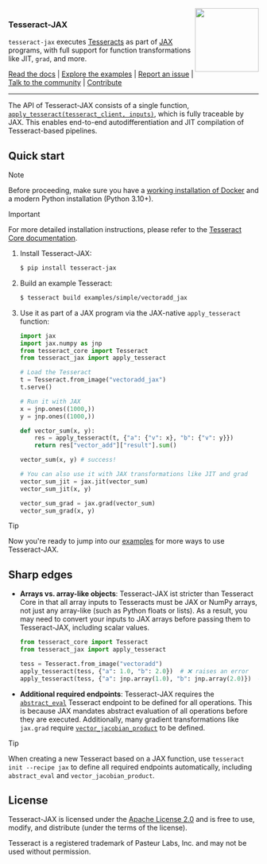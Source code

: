 <img src="docs/static/logo-transparent.png" width="128" align="right">

### Tesseract-JAX

`tesseract-jax` executes [Tesseracts](https://github.com/pasteurlabs/tesseract-core) as part of [JAX](https://github.com/jax-ml/jax) programs, with full support for function transformations like JIT, `grad`, and more.

[Read the docs](https://docs.pasteurlabs.ai/projects/tesseract-jax/latest/) |
[Explore the examples](https://github.com/pasteurlabs/tesseract-jax/tree/main/examples) |
[Report an issue](https://github.com/pasteurlabs/tesseract-jax/issues) |
[Talk to the community](https://si-tesseract.discourse.group/) |
[Contribute](CONTRIBUTING.md)

---

The API of Tesseract-JAX consists of a single function, [`apply_tesseract(tesseract_client, inputs)`](https://docs.pasteurlabs.ai/projects/tesseract-jax/latest/content/api.html#tesseract_jax.apply_tesseract), which is fully traceable by JAX. This enables end-to-end autodifferentiation and JIT compilation of Tesseract-based pipelines.

## Quick start

> [!NOTE]
> Before proceeding, make sure you have a [working installation of Docker](https://docs.docker.com/engine/install/) and a modern Python installation (Python 3.10+).

> [!IMPORTANT]
> For more detailed installation instructions, please refer to the [Tesseract Core documentation](https://docs.pasteurlabs.ai/projects/tesseract-core/latest/content/introduction/installation.html).

1. Install Tesseract-JAX:

   ```bash
   $ pip install tesseract-jax
   ```

2. Build an example Tesseract:

   ```bash
   $ tesseract build examples/simple/vectoradd_jax
   ```

3. Use it as part of a JAX program via the JAX-native `apply_tesseract` function:

   ```python
   import jax
   import jax.numpy as jnp
   from tesseract_core import Tesseract
   from tesseract_jax import apply_tesseract

   # Load the Tesseract
   t = Tesseract.from_image("vectoradd_jax")
   t.serve()

   # Run it with JAX
   x = jnp.ones((1000,))
   y = jnp.ones((1000,))

   def vector_sum(x, y):
       res = apply_tesseract(t, {"a": {"v": x}, "b": {"v": y}})
       return res["vector_add"]["result"].sum()

   vector_sum(x, y) # success!

   # You can also use it with JAX transformations like JIT and grad
   vector_sum_jit = jax.jit(vector_sum)
   vector_sum_jit(x, y)

   vector_sum_grad = jax.grad(vector_sum)
   vector_sum_grad(x, y)
    ```

> [!TIP]
> Now you're ready to jump into our [examples](https://github.com/pasteurlabs/tesseract-jax/tree/main/examples) for more ways to use Tesseract-JAX.

## Sharp edges

- **Arrays vs. array-like objects**: Tesseract-JAX ist stricter than Tesseract Core in that all array inputs to Tesseracts must be JAX or NumPy arrays, not just any array-like (such as Python floats or lists). As a result, you may need to convert your inputs to JAX arrays before passing them to Tesseract-JAX, including scalar values.

  ```python
  from tesseract_core import Tesseract
  from tesseract_jax import apply_tesseract

  tess = Tesseract.from_image("vectoradd")
  apply_tesseract(tess, {"a": 1.0, "b": 2.0})  # ❌ raises an error
  apply_tesseract(tess, {"a": jnp.array(1.0), "b": jnp.array(2.0)})  # ✅ works
  ```
- **Additional required endpoints**: Tesseract-JAX requires the [`abstract_eval`](https://docs.pasteurlabs.ai/projects/tesseract-core/latest/content/api/endpoints.html#abstract-eval) Tesseract endpoint to be defined for all operations. This is because JAX mandates abstract evaluation of all operations before they are executed. Additionally, many gradient transformations like `jax.grad` require [`vector_jacobian_product`](https://docs.pasteurlabs.ai/projects/tesseract-core/latest/content/api/endpoints.html#vector-jacobian-product) to be defined.

> [!TIP]
> When creating a new Tesseract based on a JAX function, use `tesseract init --recipe jax` to define all required endpoints automatically, including `abstract_eval` and `vector_jacobian_product`.

## License

Tesseract-JAX is licensed under the [Apache License 2.0](LICENSE) and is free to use, modify, and distribute (under the terms of the license).

Tesseract is a registered trademark of Pasteur Labs, Inc. and may not be used without permission.
